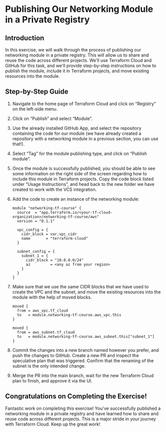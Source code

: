 # Publishing Our Networking Module in a Private Registry

## Introduction

In this exercise, we will walk through the process of publishing our networking module in a private registry. This will allow us to share and reuse the code across different projects. We'll use Terraform Cloud and GitHub for this task, and we'll provide step-by-step instructions on how to publish the module, include it in Terraform projects, and move existing resources into the module.

## Step-by-Step Guide

1. Navigate to the home page of Terraform Cloud and click on “Registry” on the left-side menu.
2. Click on “Publish” and select “Module”.
3. Use the already installed GitHub App, and select the repository containing the code for our module (we have already created a repository with a networking module in a previous section, you can use that!).
4. Select “Tag” for the module publishing type, and click on “Publish module”.
5. Once the module is successfully published, you should be able to see some information on the right side of the screen regarding how to include this module in Terraform projects. Copy the code block listed under “Usage Instructions”, and head back to the new folder we have created to work with the VCS integration.
6. Add the code to create an instance of the networking module:

    ```
    module "networking-tf-course" {
      source  = "app.terraform.io/<your-tf-cloud-organization>/networking-tf-course/aws"
      version = "0.1.1"

      vpc_config = {
        cidr_block = var.vpc_cidr
        name       = "terraform-cloud"
      }

      subnet_config = {
        subnet_1 = {
          cidr_block = "10.0.0.0/24"
          az         = <any az from your region>
        }
      }
    }
    ```

7. Make sure that we use the same CIDR blocks that we have used to create the VPC and the subnet, and move the existing resources into the module with the help of moved blocks.

    ```
    moved {
      from = aws_vpc.tf_cloud
      to   = module.networking-tf-course.aws_vpc.this
    }

    moved {
      from = aws_subnet.tf_cloud
      to   = module.networking-tf-course.aws_subnet.this["subnet_1"]
    }
    ```

8. Commit the changes into a new branch named however you prefer, and push the changes to GitHub. Create a new PR and inspect the speculative plan that was triggered. Confirm that the renaming of the subnet is the only intended change.
9. Merge the PR into the main branch, wait for the new Terraform Cloud plan to finish, and approve it via the UI.

## Congratulations on Completing the Exercise!

Fantastic work on completing this exercise! You've successfully published a networking module in a private registry and have learned how to share and reuse code across different projects. This is a major stride in your journey with Terraform Cloud. Keep up the great work!
